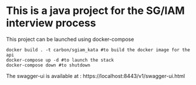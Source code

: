 # This is a java project for the SG/IAM interview process

This project can be launched using docker-compose 

```
docker build . -t carbon/sgiam_kata #to build the docker image for the api
docker-compose up -d #to launch the stack
docker-compose down #to shutdown
```

The swagger-ui is available at : https://localhost:8443/v1/swagger-ui.html